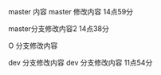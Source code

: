 master 内容
master 修改内容 14点59分

master分支修改内容2 14点38分



O 分支修改内容













dev 分支修改内容
dev 分支修改内容 11点54分
